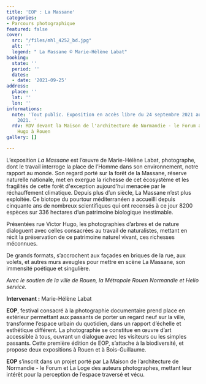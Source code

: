 ```yaml
---
title: 'EOP : La Massane'
categories:
- Parcours photographique
featured: false
cover:
  src: "/files/mhl_4252_bd.jpg"
  alt: ''
  legend: " La Massane © Marie-Hélène Labat"
booking:
  state: ''
  period: ''
  dates:
  - date: '2021-09-25'
address:
  place: ''
  lat: ''
  lon: ''
informations:
  note: 'Tout public. Exposition en accès libre du 24 septembre 2021 au 8 novembre
    2021. '
  rdv: RDV devant la Maison de l'architecture de Normandie - le Forum au 48 rue Victor
    Hugo à Rouen
gallery: []

---
```

L’exposition _La Massane_ est l’œuvre de Marie-Hélène Labat, photographe, dont le travail interroge la place de l’Homme dans son environnement, notre rapport au monde. Son regard porté sur la forêt de la Massane, réserve naturelle nationale, met en exergue la richesse de cet écosystème et les fragilités de cette forêt d'exception aujourd'hui menacée par le réchauffement climatique. Depuis plus d’un siècle, La Massane n’est plus exploitée. Ce biotope du pourtour méditerranéen a accueilli depuis cinquante ans de nombreux scientifiques qui ont recensés à ce jour 8200 espèces sur 336 hectares d’un patrimoine biologique inestimable.

Présentées rue Victor Hugo, les photographies d’arbres et de nature dialoguent avec celles consacrées au travail de naturalistes, mettant en récit la préservation de ce patrimoine naturel vivant, ces richesses méconnues.

De grands formats, s’accrochent aux façades en briques de la rue, aux volets, et autres murs aveugles pour mettre en scène La Massane, son immensité poétique et singulière.

_Avec le soutien de la ville de Rouen, la Métropole Rouen Normandie et Helio service._

**Intervenant :** Marie-Hélène Labat

**EOP**, festival consacré à la photographie documentaire prend place en extérieur permettant aux passants de porter un regard neuf sur la ville, transforme l’espace urbain du quotidien, dans un rapport d’échelle et esthétique différent. La photographie se constitue en œuvre d’art accessible à tous, ouvrant un dialogue avec les visiteurs ou les simples passants. Cette première édition de EOP, s’attache à la biodiversité, et propose deux expositions à Rouen et à Bois-Guillaume.

**EOP** s’inscrit dans un projet porté par La Maison de l’architecture de Normandie - le Forum et La Loge des auteurs photographes, mettant leur intérêt pour la perception de l’espace traversé et vécu.